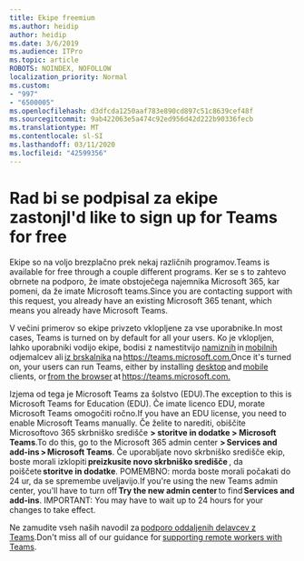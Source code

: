```yaml
---
title: Ekipe freemium
ms.author: heidip
author: heidip
ms.date: 3/6/2019
ms.audience: ITPro
ms.topic: article
ROBOTS: NOINDEX, NOFOLLOW
localization_priority: Normal
ms.custom:
- "997"
- "6500005"
ms.openlocfilehash: d3dfcda1250aaf783e890cd897c51c8639cef48f
ms.sourcegitcommit: 9ab422063e5a474c92ed956d42d222b90336fecb
ms.translationtype: MT
ms.contentlocale: sl-SI
ms.lasthandoff: 03/11/2020
ms.locfileid: "42599356"
---
```

# <a name="id-like-to-sign-up-for-teams-for-free"></a><span data-ttu-id="5b5b4-102">Rad bi se podpisal za ekipe zastonj</span><span class="sxs-lookup"><span data-stu-id="5b5b4-102">I'd like to sign up for Teams for free</span></span>

<span data-ttu-id="5b5b4-103">Ekipe so na voljo brezplačno prek nekaj različnih programov.</span><span class="sxs-lookup"><span data-stu-id="5b5b4-103">Teams is available for free through a couple different programs.</span></span> <span data-ttu-id="5b5b4-104">Ker se s to zahtevo obrnete na podporo, že imate obstoječega najemnika Microsoft 365, kar pomeni, da že imate Microsoft teams.</span><span class="sxs-lookup"><span data-stu-id="5b5b4-104">Since you are contacting support with this request, you already have an existing Microsoft 365 tenant, which means you already have Microsoft Teams.</span></span>

<span data-ttu-id="5b5b4-105">V večini primerov so ekipe privzeto vklopljene za vse uporabnike.</span><span class="sxs-lookup"><span data-stu-id="5b5b4-105">In most cases, Teams is turned on by default for all your users.</span></span> <span data-ttu-id="5b5b4-106">Ko je vklopljen, lahko uporabniki vodijo ekipe, bodisi z namestitvijo [namiznih](https://docs.microsoft.com/MicrosoftTeams/get-clients#desktop-client) in [mobilnih](https://docs.microsoft.com/MicrosoftTeams/get-clients#mobile-clients) odjemalcev ali [iz brskalnika](https://docs.microsoft.com/MicrosoftTeams/get-clients#web-client) na <https://teams.microsoft.com.></span><span class="sxs-lookup"><span data-stu-id="5b5b4-106">Once it's turned on, your users can run Teams, either by installing [desktop](https://docs.microsoft.com/MicrosoftTeams/get-clients#desktop-client) and [mobile](https://docs.microsoft.com/MicrosoftTeams/get-clients#mobile-clients) clients, or [from the browser](https://docs.microsoft.com/MicrosoftTeams/get-clients#web-client) at <https://teams.microsoft.com.></span></span>

<span data-ttu-id="5b5b4-107">Izjema od tega je Microsoft Teams za šolstvo (EDU).</span><span class="sxs-lookup"><span data-stu-id="5b5b4-107">The exception to this is Microsoft Teams for Education (EDU).</span></span> <span data-ttu-id="5b5b4-108">Če imate licenco EDU, morate Microsoft Teams omogočiti ročno.</span><span class="sxs-lookup"><span data-stu-id="5b5b4-108">If you have an EDU license, you need to enable Microsoft Teams manually.</span></span> <span data-ttu-id="5b5b4-109">Če želite to narediti, obiščite Microsoftovo 365 skrbniško središče **> storitve in dodatke > Microsoft Teams**.</span><span class="sxs-lookup"><span data-stu-id="5b5b4-109">To do this, go to the Microsoft 365 admin center **> Services and add-ins > Microsoft Teams**.</span></span> <span data-ttu-id="5b5b4-110">Če uporabljate novo skrbniško središče ekip, boste morali izklopiti **preizkusite novo skrbniško središče** , da poiščete **storitve in dodatke**. POMEMBNO: morda boste morali počakati do 24 ur, da se spremembe uveljavijo.</span><span class="sxs-lookup"><span data-stu-id="5b5b4-110">If you're using the new Teams admin center, you'll have to turn off **Try the new admin center** to find **Services and add-ins**. IMPORTANT: You may have to wait up to 24 hours for your changes to take effect.</span></span>

<span data-ttu-id="5b5b4-111">Ne zamudite vseh naših navodil za [podporo oddaljenih delavcev z Teams](https://docs.microsoft.com/MicrosoftTeams/support-remote-work-with-teams).</span><span class="sxs-lookup"><span data-stu-id="5b5b4-111">Don't miss all of our guidance for [supporting remote workers with Teams](https://docs.microsoft.com/MicrosoftTeams/support-remote-work-with-teams).</span></span>
